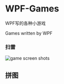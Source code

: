 # WPF-Games

 WPF写的各种小游戏

Games written by WPF

### 扫雷

![game screen shots](https://gitee.com/babbittry321/blogImages/raw/master/img/mines-sweeper%20game%20screenshot.png)

## 拼图
